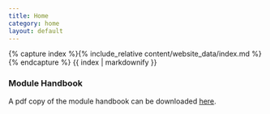 ```yaml
---
title: Home
category: home
layout: default
---
```


{% capture index %}{% include_relative content/website_data/index.md %}{% endcapture %}
{{ index | markdownify }}

### Module Handbook

A pdf copy of the module handbook can be downloaded
[here](content/handbook/handbook.pdf).

